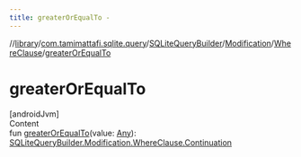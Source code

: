 ```yaml
---
title: greaterOrEqualTo -
---
```

//[library](../../../../index.md)/[com.tamimattafi.sqlite.query](../../../index.md)/[SQLiteQueryBuilder](../../index.md)/[Modification](../index.md)/[WhereClause](index.md)/[greaterOrEqualTo](greater-or-equal-to.md)



# greaterOrEqualTo  
[androidJvm]  
Content  
fun [greaterOrEqualTo](greater-or-equal-to.md)(value: [Any](https://kotlinlang.org/api/latest/jvm/stdlib/kotlin/-any/index.html)): [SQLiteQueryBuilder.Modification.WhereClause.Continuation](-continuation/index.md)  



